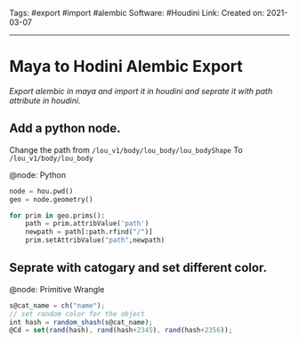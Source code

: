 Tags: #export #import #alembic
Software: #Houdini 
Link: 
Created on: 2021-03-07
___________________________________
# Maya to Hodini Alembic Export
*Export alembic in maya and import it in houdini and seprate it with path attribute in houdini.*

## Add a python node.
Change the path from 
`/lou_v1/body/lou_body/lou_bodyShape`
To
`/lou_v1/body/lou_body`

@node: Python
```python
node = hou.pwd()
geo = node.geometry()

for prim in geo.prims():
	path = prim.attribValue('path')
	newpath = path[:path.rfind("/")]
	prim.setAttribValue("path",newpath)
```


## Seprate with catogary and set different color.
@node: Primitive Wrangle
```javascript
s@cat_name = ch("name");
// set random color for the object
int hash = random_shash(s@cat_name);
@Cd = set(rand(hash), rand(hash+2345), rand(hash+2356));
```